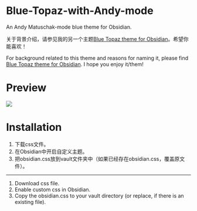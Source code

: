 # Blue-Topaz-with-Andy-mode
An Andy Matuschak-mode blue theme for Obsidian.

关于背景介绍，请参见我的另一个主题[Blue Topaz theme for Obsidian](https://github.com/whyt-byte/Blue-Topaz_Obsidian-css)。希望你能喜欢！

For background related to this theme and reasons for naming it, please find [Blue Topaz theme for Obsidian](https://github.com/whyt-byte/Blue-Topaz_Obsidian-css). I hope you enjoy it/them!

# Preview
![](https://github.com/whyt-byte/Blue-Topaz-with-Andy-mode_Obsidian_css/blob/main/Preview_Blue%20Topaz%20with%20Andy%20mode.png?raw=true)

# Installation
1. 下载css文件。
2. 在Obsidian中开启自定义主题。
3. 把obsidian.css放到vault文件夹中（如果已经存在obsidian.css，覆盖原文件）。
---
1. Download css file.
2. Enable custom css in Obsidian.
3. Copy the obsidian.css to your vault directory (or replace, if there is an existing file).
